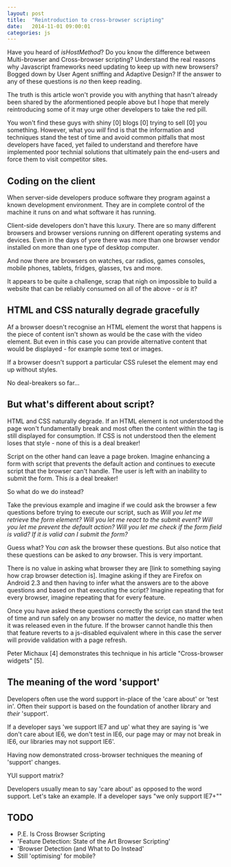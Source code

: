 ```yaml
---
layout: post
title:  "Reintroduction to cross-browser scripting"
date:   2014-11-01 09:00:01
categories: js
---
```


Have you heard of *isHostMethod*? Do you know the difference between Multi-browser and Cross-browser scripting? Understand the real reasons why Javascript frameworks need updating to keep up with new browsers? Bogged down by User Agent sniffing and Adaptive Design? If the answer to any of these questions is *no* then keep reading.

The truth is this article won't provide you with anything that hasn't already been shared by the aformentioned people above but I hope that merely reintroducing some of it may urge other developers to take the red pill.

You won't find these guys with shiny [0] blogs [0] trying to sell [0] you something. However, what you *will* find is that the information and techniques stand the test of time and avoid common pitfalls that most developers have faced, yet failed to understand and therefore have implemented poor technial solutions that ultimately pain the end-users and force them to visit competitor sites.

## Coding on the client

When server-side developers produce software they program against a known development environment. They are in complete control of the machine it runs on and what software it has running.

Client-side developers don't have this luxury. There are so many different browsers and browser versions running on different operating systems and devices. Even in the days of yore there was more than one browser vendor installed on more than one type of desktop computer.

And now there are browsers on watches, car radios, games consoles, mobile phones, tablets, fridges, glasses, tvs and more.

It appears to be quite a challenge, scrap that nigh on impossible to build a website that can be reliably consumed on all of the above - or *is* it?

## HTML and CSS naturally degrade gracefully

Af a browser doesn't recognise an HTML element the worst that happens is the piece of content isn't shown as would be the case with the video element. But even in this case you can provide alternative content that would be displayed - for example some text or images.

If a browser doesn't support a particular CSS ruleset the element may end up without styles.

No deal-breakers so far...

## But what's different about script?

HTML and CSS naturally degrade. If an HTML element is not understood the page won't fundamentally break and most often the content within the tag is still displayed for consumption. If CSS is not understood then the element loses that style - none of this is a deal breaker!

Script on the other hand can leave a page broken. Imagine enhancing a form with script that prevents the default action and continues to execute script that the browser can't handle. The user is left with an inability to submit the form. This *is* a deal breaker!

So what do we do instead?

Take the previous example and imagine if we could ask the browser a few questions before trying to execute our script, such as *Will you let me retrieve the form element? Will you let me react to the submit event? Will you let me prevent the default action? Will you let me check if the form field is valid? If it is valid can I submit the form?*

Guess what? You *can* ask the browser these questions. But also notice that these questions can be asked to *any* browser. This is very important.

There is no value in asking what browser they are [link to something saying how crap browser detection is]. Imagine asking if they are Firefox on Android 2.3 and then having to infer what the answers are to the above questions and based on that executing the script? Imagine repeating that for every browser, imagine repeating that for every feature.

Once you have asked these questions correctly the script can stand the test of time and run safely on any browser no matter the device, no matter when it was released even in the future. If the browser cannot handle this then that feature reverts to a js-disabled equivalent where in this case the server will provide validation with a page refresh.

Peter Michaux [4] demonstrates this technique in his article "Cross-browser widgets" [5].

## The meaning of the word 'support'

Developers often use the word support in-place of the 'care about' or 'test in'. Often their support is based on the foundation of another library and *their* 'support'.

If a developer says 'we support IE7 and up' what they are saying is 'we don't care about IE6, we don't test in IE6, our page may or may not break in IE6, our libraries may not support IE6'.

Having now demonstrated cross-browser techniques the meaning of 'support' changes.

YUI support matrix?

Developers usually mean to say 'care about' as opposed to the word support. Let's take an example. If a developer says "we only support IE7+""


## TODO
- P.E. Is Cross Browser Scripting
- 'Feature Detection: State of the Art Browser Scripting'
- 'Browser Detection (and What to Do Instead'
- Still 'optimising' for mobile?